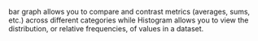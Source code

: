 bar graph allows you to compare and contrast metrics (averages, sums, etc.) across different categories while Histogram allows you to view the distribution, or relative frequencies, of values in a dataset.
